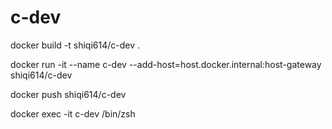 # c-dev
docker build -t shiqi614/c-dev .

docker run -it --name c-dev --add-host=host.docker.internal:host-gateway shiqi614/c-dev

docker push shiqi614/c-dev

docker exec -it c-dev /bin/zsh

